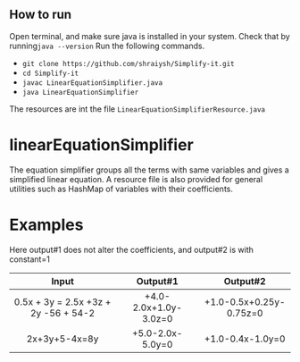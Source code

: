 ## How to run

Open terminal, and make sure java is installed in your system.
Check that by running`java --version`
Run the following commands.
* `git clone https://github.com/shraiysh/Simplify-it.git`
* `cd Simplify-it`
* `javac LinearEquationSimplifier.java`
* `java LinearEquationSimplifier`

The resources are int the file `LinearEquationSimplifierResource.java`


# linearEquationSimplifier

The equation simplifier groups all the terms with same variables and gives a simplified linear equation.
A resource file is also provided for general utilities such as HashMap of variables with their coefficients.

# Examples

Here output#1 does not alter the coefficients, and output#2 is with constant=1


|                Input                |           Output#1                 |               Output#2         |
|:-----------------------------------:|:----------------------------------:|:------------------------------:|
|0.5x + 3y = 2.5x +3z + 2y -56 + 54-2 |      +4.0-2.0x+1.0y-3.0z=0         |       +1.0-0.5x+0.25y-0.75z=0  |
|2x+3y+5-4x=8y                        |       +5.0-2.0x-5.0y=0             |  +1.0-0.4x-1.0y=0|

